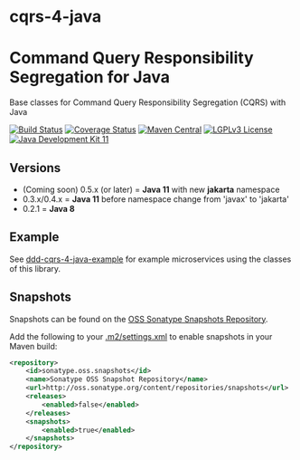 # cqrs-4-java

# Command Query Responsibility Segregation for Java
Base classes for Command Query Responsibility Segregation (CQRS) with Java

[![Build Status](https://jenkins.fuin.org/job/cqrs-4-java/badge/icon)](https://jenkins.fuin.org/job/cqrs-4-java/)
[![Coverage Status](https://sonarcloud.io/api/project_badges/measure?project=org.fuin%3Acqrs-4-java&metric=coverage)](https://sonarcloud.io/dashboard?id=org.fuin%3Acqrs-4-java)
[![Maven Central](https://maven-badges.herokuapp.com/maven-central/org.fuin/cqrs-4-java/badge.svg)](https://maven-badges.herokuapp.com/maven-central/org.fuin/cqrs-4-java/)
[![LGPLv3 License](http://img.shields.io/badge/license-LGPLv3-blue.svg)](https://www.gnu.org/licenses/lgpl.html)
[![Java Development Kit 11](https://img.shields.io/badge/JDK-11-green.svg)](https://openjdk.java.net/projects/jdk/11/)

## Versions
- (Coming soon) 0.5.x (or later) = **Java 11** with new **jakarta** namespace
- 0.3.x/0.4.x = **Java 11** before namespace change from 'javax' to 'jakarta'
- 0.2.1 = **Java 8**


## Example
See [ddd-cqrs-4-java-example](https://github.com/fuinorg/ddd-cqrs-4-java-example) for example microservices using the classes of this library.

## Snapshots

Snapshots can be found on the [OSS Sonatype Snapshots Repository](http://oss.sonatype.org/content/repositories/snapshots/org/fuin "Snapshot Repository"). 

Add the following to your [.m2/settings.xml](http://maven.apache.org/ref/3.2.1/maven-settings/settings.html "Reference configuration") to enable snapshots in your Maven build:

```xml
<repository>
    <id>sonatype.oss.snapshots</id>
    <name>Sonatype OSS Snapshot Repository</name>
    <url>http://oss.sonatype.org/content/repositories/snapshots</url>
    <releases>
        <enabled>false</enabled>
    </releases>
    <snapshots>
        <enabled>true</enabled>
    </snapshots>
</repository>
```

